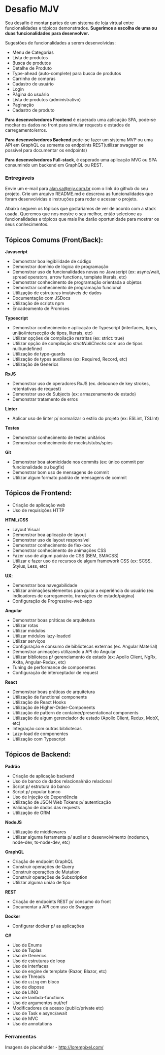 # Desafio MJV 

Seu desafio é montar partes de um sistema de loja virtual entre funcionalidades e tópicos demonstrados. **Sugerimos a escolha de uma ou duas funcionalidades para desenvolver.** 

Sugestões de funcionalidades a serem desenvolvidas:
- Menu de Categorias
- Lista de produtos
- Busca de produtos
- Detalhe de Produto
- Type-ahead (auto-complete) para busca de produtos
- Carrinho de compras
- Cadastro de usuário
- Login
- Página do usuário
- Lista de produtos (administrativo)
- Paginação
- Cadastro de produto

**Para desenvolvedores Frontend** é esperado uma aplicação SPA, pode-se mockar os dados no front para simular requests e estados de carregamento/erros.

**Para desenvolvedores Backend** pode-se fazer um sistema MVP ou uma API em GraphQL ou somente os endpoints REST(utilizar swagger se possível para documentar os endpoints) 

**Para desenvolvedores Full-stack**, é esperado uma aplicação MVC ou SPA consumindo um backend em GraphQL ou REST.

### Entregáveis

Envie um e-mail para alan.sa@mjv.com.br com o link do github do seu projeto. Crie um arquivo README.md e descreva as funcionalidades que foram desenvolvidas e instruções para rodar e acessar o projeto. 

Abaixo seguem os tópicos que gostariamos de ver de acordo com a stack usada. Queremos que nos mostre o seu melhor, então selecione as funcionalidades e tópicos que mais lhe darão oportunidade para mostrar os seus conhecimentos.

## Tópicos Comums (Front/Back): 

**Javascript**
- Demonstrar boa legibilidade de código
- Demonstrar domínio de lógica de programação
- Demonstrar uso de funcionalidades novas no Javascript (ex: async/wait, spread operators, arrow functions, template literals, etc)
- Demonstrar conhecimento de programação orientada a objetos
- Demonstrar conhecimento de programação funcional
- Utilização de estruturas imutáveis de dados
- Documentação com JSDocs
- Utilização de scripts npm
- Encadeamento de Promises

**Typescript**
- Demonstrar conhecimento e aplicação de Typescript (interfaces, tipos, união/intersecção de tipos, literais, etc) 
- Utilizar opções de compilação restritas (ex: strict: true)
- Utilizar opção de compilação *strictNullChecks* com uso de tipos null/undefined
- Utilização de type-guards
- Utilização de types auxiliares (ex: Required, Record, etc)
- Utilização de Generics

**RxJS**
- Demonstrar uso de operadores RxJS (ex. debounce de key strokes, retentativas de request) 
- Demonstrar uso de Subjects (ex: armazenamento de estado) 
- Demonstrar tratamento de erros


**Linter**
- Aplicar uso de linter p/ normalizar o estilo do projeto (ex: ESLint, TSLInt)

**Testes**
- Demonstrar conhecimento de testes unitários 
- Demonstrar conhecimento de mocks/stubs/spies

**Git**
- Demonstrar boa atomicidade nos commits (ex: único commit por funcionalidade ou bugfix)
- Demonstrar bom uso de mensagens de commit
- Utilizar algum formato padrão de mensagens de commit


## Tópicos de Frontend: 
- Criação de aplicação web 
- Uso de requisições HTTP 

**HTML/CSS**
- Layout Visual 
- Demonstrar boa aplicação de layout
- Demonstrar uso de layout responsível
- Demonstrar conhecimento de flex-box
- Demonstrar conhecimento de animações CSS
- Fazer uso de algum padrão de CSS (BEM, SMACSS) 
- Utilizar e fazer uso de recursos de algum framework CSS (ex: SCSS, Stylus, Less, etc)

**UX**: 
- Demonstrar boa navegabilidade
- Utilizar animações/elementos para guiar a experiência do usuário (ex: Indicadores de carregamento, transições de estado/página) 
- Configuração de Progressive-web-app 

**Angular**
- Demonstrar boas práticas de arquitetura 
- Utilizar rotas
- Utilizar módulos
- Utilizar módulos lazy-loaded
- Utilizar serviços
- Configuração e consumo de bibliotecas externas (ex. Angular Material)
- Demonstrar animações utilizando a API do Angular
- Utilizar biblioteca p/ gerenciamento de estado (ex: Apollo Client, NgRx, Akita, Angular-Redux, etc) 
- Tuning de performance de componentes
- Configuração de interceptador de request

**React**
- Demonstrar boas práticas de arquitetura 
- Utilização de functional components
- Utilização de React Hooks
- Utilização de Higher-Order-Components
- Utilização de pattern de container/presentational components
- Utilização de algum gerenciador de estado (Apollo Client, Redux, MobX, etc) 
- Integração com outras bibliotecas
- Lazy-load de componentes
- Utilização com Typescript 

## Tópicos de Backend:

**Padrão**
- Criação de aplicação backend 
- Uso de banco de dados relacional/não relacional 
- Script p/ estrutura do banco 
- Script p/ popular banco 
- Uso de Injeção de Dependência
- Utilização de JSON Web Tokens p/ autenticação 
- Validação de dados das requests
- Utilização de ORM

**NodeJS** 
- Utilização de middlewares
- Utilizar alguma ferramenta p/ auxilar o desenvolvimento (nodemon, node-dev, ts-node-dev, etc)

**GraphQL**
- Criação de endpoint GraphQL 
- Construir operações de Query
- Construir operações de Mutation
- Construir operações de Subscription
- Utilizar alguma união de tipo

**REST**
- Criação de endpoints REST p/ consumo do front
- Documentar a API com uso de Swagger 

**Docker**
- Configurar docker p/ as aplicações 

**C#**
- Uso de Enums
- Uso de Tuplas
- Uso de Generics
- Uso de estruturas de loop
- Uso de interfaces
- Uso de engine de template (Razor, Blazor, etc)
- Uso de Threads
- Uso de `using` em bloco
- Uso de dispose
- Uso de LINQ
- Uso de lambda-functions
- Uso de argumentos out/ref
- Modificadores de acesso (public/private etc)
- Uso de Task e async/await
- Uso de MVC
- Uso de annotations

### Ferramentas

Imagens de placeholder - http://lorempixel.com/
